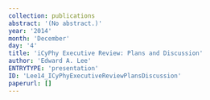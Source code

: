 ```yaml
---
collection: publications
abstract: '(No abstract.)'
year: '2014'
month: 'December'
day: '4'
title: 'iCyPhy Executive Review: Plans and Discussion'
author: 'Edward A. Lee'
ENTRYTYPE: 'presentation'
ID: 'Lee14_ICyPhyExecutiveReviewPlansDiscussion'
paperurl: []
---
```

